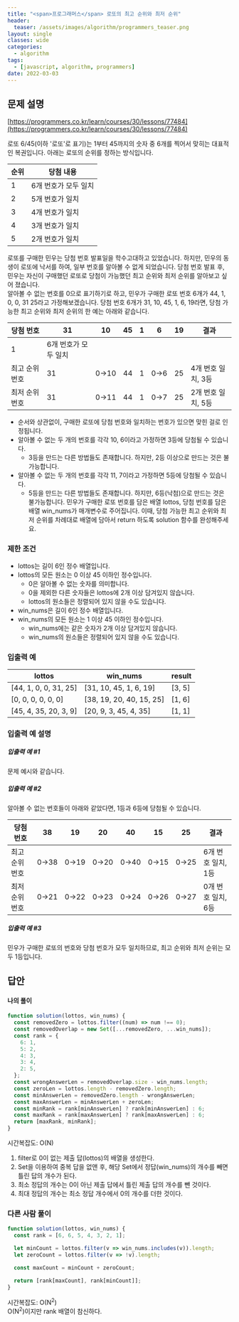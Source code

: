 ```yaml
---
title: "<span>프로그래머스</span> 로또의 최고 순위와 최저 순위"
header:
  teaser: /assets/images/algorithm/programmers_teaser.png
layout: single
classes: wide
categories:
  - algorithm
tags:
  - [javascript, algorithm, programmers]
date: 2022-03-03
---
```


## 문제 설명
[https://programmers.co.kr/learn/courses/30/lessons/77484](https://programmers.co.kr/learn/courses/30/lessons/77484)  

로또 6/45(이하 '로또'로 표기)는 1부터 45까지의 숫자 중 6개를 찍어서 맞히는 대표적인 복권입니다.   아래는 로또의 순위를 정하는 방식입니다.

|순위|당첨 내용|
|-|-|
|1|6개 번호가 모두 일치|
|2|5개 번호가 일치|
|3|4개 번호가 일치|
|4|3개 번호가 일치|
|5|2개 번호가 일치|

로또를 구매한 민우는 당첨 번호 발표일을 학수고대하고 있었습니다. 하지만, 민우의 동생이 로또에 낙서를 하여, 일부 번호를 알아볼 수 없게 되었습니다. 당첨 번호 발표 후, 민우는 자신이 구매했던 로또로 당첨이 가능했던 최고 순위와 최저 순위를 알아보고 싶어 졌습니다.  
알아볼 수 없는 번호를 0으로 표기하기로 하고, 민우가 구매한 로또 번호 6개가 44, 1, 0, 0, 31 25라고 가정해보겠습니다. 당첨 번호 6개가 31, 10, 45, 1, 6, 19라면, 당첨 가능한 최고 순위와 최저 순위의 한 예는 아래와 같습니다.

|당첨 번호|31|10|45|1|6|19|결과|
|-|-|-|-|-|-|-|-|
|1|6개 번호가 모두 일치|
|최고 순위 번호|31|0→10|44|1|0→6|25|4개 번호 일치, 3등|
|최저 순위 번호|31|0→11|44|1|0→7|25|2개 번호 일치, 5등|

- 순서와 상관없이, 구매한 로또에 당첨 번호와 일치하는 번호가 있으면 맞힌 걸로 인정됩니다.
- 알아볼 수 없는 두 개의 번호를 각각 10, 6이라고 가정하면 3등에 당첨될 수 있습니다.
  - 3등을 만드는 다른 방법들도 존재합니다. 하지만, 2등 이상으로 만드는 것은 불가능합니다.
- 알아볼 수 없는 두 개의 번호를 각각 11, 7이라고 가정하면 5등에 당첨될 수 있습니다.
  - 5등을 만드는 다른 방법들도 존재합니다. 하지만, 6등(낙첨)으로 만드는 것은 불가능합니다.
민우가 구매한 로또 번호를 담은 배열 lottos, 당첨 번호를 담은 배열 win_nums가 매개변수로 주어집니다. 이때, 당첨 가능한 최고 순위와 최저 순위를 차례대로 배열에 담아서 return 하도록 solution 함수를 완성해주세요.

### 제한 조건
- lottos는 길이 6인 정수 배열입니다.
- lottos의 모든 원소는 0 이상 45 이하인 정수입니다.
  - 0은 알아볼 수 없는 숫자를 의미합니다.
  - 0을 제외한 다른 숫자들은 lottos에 2개 이상 담겨있지 않습니다.
  - lottos의 원소들은 정렬되어 있지 않을 수도 있습니다.
- win_nums은 길이 6인 정수 배열입니다.
- win_nums의 모든 원소는 1 이상 45 이하인 정수입니다.
  - win_nums에는 같은 숫자가 2개 이상 담겨있지 않습니다.
  - win_nums의 원소들은 정렬되어 있지 않을 수도 있습니다.

### 입출력 예

|lottos|win_nums|result|
|-|-|-|
|[44, 1, 0, 0, 31, 25]|[31, 10, 45, 1, 6, 19]|[3, 5]|
|[0, 0, 0, 0, 0, 0]|[38, 19, 20, 40, 15, 25]|[1, 6]|
|[45, 4, 35, 20, 3, 9]|[20, 9, 3, 45, 4, 35]|[1, 1]|

### 입출력 예 설명
##### 입출력 예 #1
문제 예시와 같습니다.

##### 입출력 예 #2
알아볼 수 없는 번호들이 아래와 같았다면, 1등과 6등에 당첨될 수 있습니다.

|당첨 번호|38|19|20|40|15|25|결과|
|-|-|-|-|-|-|-|-|
|최고 순위 번호|0→38|0→19|0→20|0→40|0→15|0→25|6개 번호 일치, 1등|
|최저 순위 번호|0→21|0→22|0→23|0→24|0→26|0→27|0개 번호 일치, 6등|

##### 입출력 예 #3
민우가 구매한 로또의 번호와 당첨 번호가 모두 일치하므로, 최고 순위와 최저 순위는 모두 1등입니다.

## 답안
#### 나의 풀이
```javascript
function solution(lottos, win_nums) {
  const removedZero = lottos.filter((num) => num !== 0);
  const removedOverlap = new Set([...removedZero, ...win_nums]);
  const rank = {
    6: 1,
    5: 2,
    4: 3,
    3: 4,
    2: 5,
  };
  const wrongAnswerLen = removedOverlap.size - win_nums.length;
  const zeroLen = lottos.length - removedZero.length;
  const minAnswerLen = removedZero.length - wrongAnswerLen;
  const maxAnswerLen = minAnswerLen + zeroLen;
  const minRank = rank[minAnswerLen] ? rank[minAnswerLen] : 6;
  const maxRank = rank[maxAnswerLen] ? rank[maxAnswerLen] : 6;
  return [maxRank, minRank];
}

```
시간복잡도: O(N)
1. filter로 0이 없는 제출 답(lottos)의 배열을 생성한다.
1. Set을 이용하여 중복 답을 없앤 후, 해당 Set에서 정답(win_nums)의 개수를 빼면 틀린 답의 개수가 된다.
1. 최소 정답의 개수는 0이 아닌 제출 답에서 틀린 제출 답의 개수를 뺀 것이다.
1. 최대 정답의 개수는 최소 정답 개수에서 0의 개수를 더한 것이다.

### 다른 사람 풀이
```javascript
function solution(lottos, win_nums) {
  const rank = [6, 6, 5, 4, 3, 2, 1];

  let minCount = lottos.filter(v => win_nums.includes(v)).length;
  let zeroCount = lottos.filter(v => !v).length;

  const maxCount = minCount + zeroCount;

  return [rank[maxCount], rank[minCount]];
}
```
시간복잡도: O(N<sup>2</sup>)  
O(N<sup>2</sup>)이지만 rank 배열이 참신하다.
